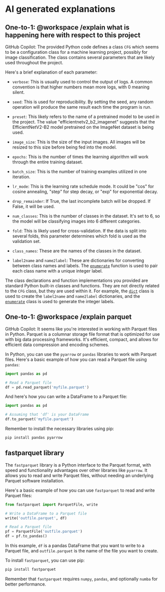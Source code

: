 # AI generated explanations

## One-to-1: @workspace /explain what is happening here with respect to this project

GitHub Copilot: The provided Python code defines a class `CFG` which seems to be a configuration class for a machine learning project, possibly for image classification. The class contains several parameters that are likely used throughout the project.

Here's a brief explanation of each parameter:

- `verbose`: This is usually used to control the output of logs. A common convention is that higher numbers mean more logs, with 0 meaning silent.

- `seed`: This is used for reproducibility. By setting the seed, any random operation will produce the same result each time the program is run.

- `preset`: This likely refers to the name of a pretrained model to be used in the project. The value "efficientnetv2_b2_imagenet" suggests that the EfficientNetV2-B2 model pretrained on the ImageNet dataset is being used.

- `image_size`: This is the size of the input images. All images will be resized to this size before being fed into the model.

- `epochs`: This is the number of times the learning algorithm will work through the entire training dataset.

- `batch_size`: This is the number of training examples utilized in one iteration.

- `lr_mode`: This is the learning rate schedule mode. It could be "cos" for cosine annealing, "step" for step decay, or "exp" for exponential decay.

- `drop_remainder`: If True, the last incomplete batch will be dropped. If False, it will be used.

- `num_classes`: This is the number of classes in the dataset. It's set to 6, so the model will be classifying images into 6 different categories.

- `fold`: This is likely used for cross-validation. If the data is split into several folds, this parameter determines which fold is used as the validation set.

- `class_names`: These are the names of the classes in the dataset.

- `label2name` and `name2label`: These are dictionaries for converting between class names and labels. The [`enumerate`](command:_github.copilot.openSymbolInFile?%5B%22..%2F..%2F..%2F.vscode-insiders%2Fextensions%2Fms-python.vscode-pylance-2024.3.100%2Fdist%2Ftypeshed-fallback%2Fstdlib%2Fbuiltins.pyi%22%2C%22enumerate%22%5D "../../../.vscode-insiders/extensions/ms-python.vscode-pylance-2024.3.100/dist/typeshed-fallback/stdlib/builtins.pyi") function is used to pair each class name with a unique integer label.

The class declarations and function implementations you provided are standard Python built-in classes and functions. They are not directly related to the `CFG` class, but they are used within it. For example, the [`dict`](command:_github.copilot.openSymbolInFile?%5B%22..%2F..%2F..%2F.vscode-insiders%2Fextensions%2Fms-python.vscode-pylance-2024.3.100%2Fdist%2Ftypeshed-fallback%2Fstdlib%2Fbuiltins.pyi%22%2C%22dict%22%5D "../../../.vscode-insiders/extensions/ms-python.vscode-pylance-2024.3.100/dist/typeshed-fallback/stdlib/builtins.pyi") class is used to create the `label2name` and `name2label` dictionaries, and the [`enumerate`](command:_github.copilot.openSymbolInFile?%5B%22..%2F..%2F..%2F.vscode-insiders%2Fextensions%2Fms-python.vscode-pylance-2024.3.100%2Fdist%2Ftypeshed-fallback%2Fstdlib%2Fbuiltins.pyi%22%2C%22enumerate%22%5D "../../../.vscode-insiders/extensions/ms-python.vscode-pylance-2024.3.100/dist/typeshed-fallback/stdlib/builtins.pyi") class is used to generate the integer labels.

## One-to-1: @workspace /explain  parquet

GitHub Copilot: It seems like you're interested in working with Parquet files in Python. Parquet is a columnar storage file format that is optimized for use with big data processing frameworks. It's efficient, compact, and allows for efficient data compression and encoding schemes.

In Python, you can use the `pyarrow` or `pandas` libraries to work with Parquet files. Here's a basic example of how you can read a Parquet file using `pandas`:

```python
import pandas as pd

# Read a Parquet file
df = pd.read_parquet('myfile.parquet')
```

And here's how you can write a DataFrame to a Parquet file:

```python
import pandas as pd

# Assuming that 'df' is your DataFrame
df.to_parquet('myfile.parquet')
```

Remember to install the necessary libraries using pip:

```bash
pip install pandas pyarrow
```

## fastparquet library

The `fastparquet` library is a Python interface to the Parquet format, with speed and functionality advantages over other libraries like `pyarrow`. It allows you to read and write Parquet files, without needing an underlying Parquet software installation.

Here's a basic example of how you can use `fastparquet` to read and write Parquet files:

```python
from fastparquet import ParquetFile, write

# Write a DataFrame to a Parquet file
write('outfile.parquet', df)

# Read a Parquet file
pf = ParquetFile('outfile.parquet')
df = pf.to_pandas()
```

In this example, `df` is a pandas DataFrame that you want to write to a Parquet file, and `outfile.parquet` is the name of the file you want to create.

To install `fastparquet`, you can use pip:

```bash
pip install fastparquet
```

Remember that `fastparquet` requires `numpy`, `pandas`, and optionally `numba` for better performance.


